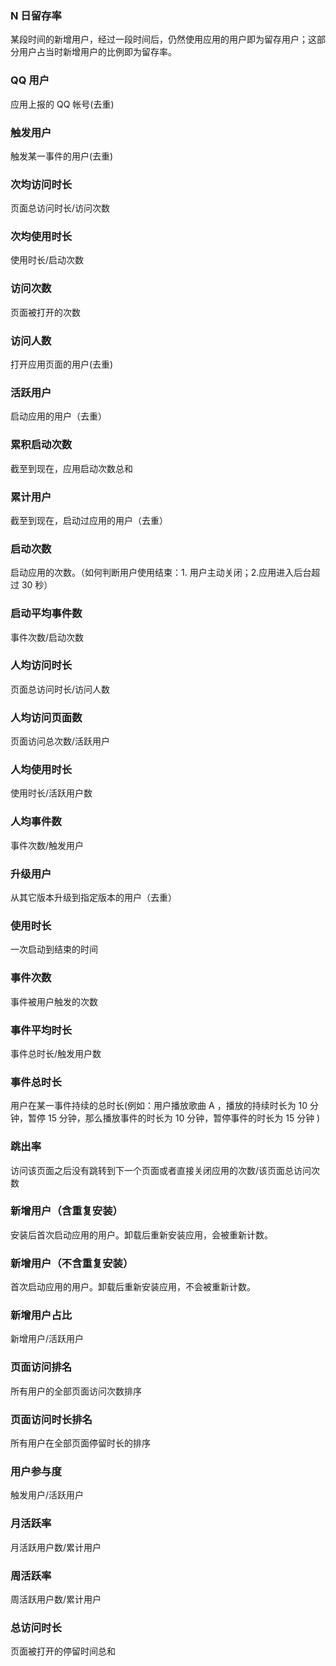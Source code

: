 ### N 日留存率

某段时间的新增用户，经过一段时间后，仍然使用应用的用户即为留存用户；这部分用户占当时新增用户的比例即为留存率。


### QQ 用户

应用上报的 QQ 帐号(去重)


### 触发用户

触发某一事件的用户(去重)


### 次均访问时长

页面总访问时长/访问次数


### 次均使用时长

使用时长/启动次数


### 访问次数

页面被打开的次数


### 访问人数

打开应用页面的用户(去重)


### 活跃用户

启动应用的用户（去重）


### 累积启动次数

截至到现在，应用启动次数总和


### 累计用户

截至到现在，启动过应用的用户（去重）


### 启动次数

启动应用的次数。（如何判断用户使用结束：1. 用户主动关闭；2.应用进入后台超过 30 秒）


### 启动平均事件数

事件次数/启动次数


### 人均访问时长

页面总访问时长/访问人数


### 人均访问页面数

页面访问总次数/活跃用户


### 人均使用时长

使用时长/活跃用户数


### 人均事件数

事件次数/触发用户


### 升级用户

从其它版本升级到指定版本的用户（去重）


### 使用时长

一次启动到结束的时间


### 事件次数

事件被用户触发的次数


### 事件平均时长

事件总时长/触发用户数


### 事件总时长

用户在某一事件持续的总时长(例如：用户播放歌曲 A ，播放的持续时长为 10 分钟，暂停 15 分钟，那么播放事件的时长为 10 分钟，暂停事件的时长为 15 分钟 )


### 跳出率

访问该页面之后没有跳转到下一个页面或者直接关闭应用的次数/该页面总访问次数


### 新增用户（含重复安装）

安装后首次启动应用的用户。卸载后重新安装应用，会被重新计数。


### 新增用户（不含重复安装）

首次启动应用的用户。卸载后重新安装应用，不会被重新计数。


### 新增用户占比

新增用户/活跃用户


### 页面访问排名

所有用户的全部页面访问次数排序


### 页面访问时长排名

所有用户在全部页面停留时长的排序


### 用户参与度

触发用户/活跃用户


### 月活跃率

月活跃用户数/累计用户


### 周活跃率

周活跃用户数/累计用户


### 总访问时长

页面被打开的停留时间总和
